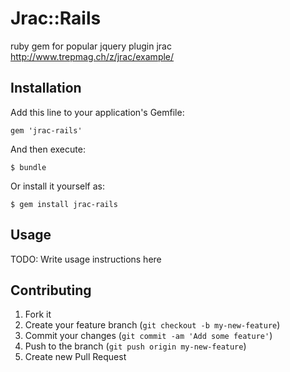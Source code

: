 # Jrac::Rails

ruby gem for popular jquery plugin jrac http://www.trepmag.ch/z/jrac/example/

## Installation

Add this line to your application's Gemfile:

    gem 'jrac-rails'

And then execute:

    $ bundle

Or install it yourself as:

    $ gem install jrac-rails

## Usage

TODO: Write usage instructions here

## Contributing

1. Fork it
2. Create your feature branch (`git checkout -b my-new-feature`)
3. Commit your changes (`git commit -am 'Add some feature'`)
4. Push to the branch (`git push origin my-new-feature`)
5. Create new Pull Request

